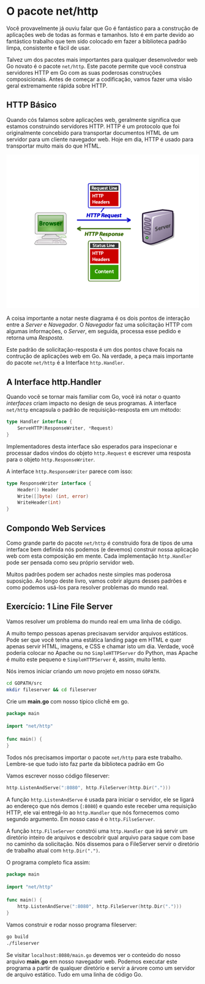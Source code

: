 # O pacote net/http
Você provavelmente já ouviu falar que Go é fantástico para a construção de aplicações web de
todas as formas e tamanhos. Isto é em parte devido ao fantástico trabalho que tem sido
colocado em fazer a biblioteca padrão limpa, consistente e fácil de usar.

Talvez um dos pacotes mais importantes para qualquer desenvolvedor web Go novato é
o pacote `net/http`. Este pacote permite que você construa servidores HTTP em Go
com as suas poderosas construções composicionais. Antes de começar a codificação, vamos fazer
uma visão geral extremamente rápida sobre HTTP.

## HTTP Básico
Quando cós falamos sobre aplicações web, geralmente significa que estamos
construindo servidores HTTP. HTTP é um protocolo que foi originalmente concebido para
transportar documentos HTML de um servidor para um cliente navegador web. Hoje em dia, HTTP é
usado para transportar muito mais do que HTML.

![](../../en//http_basics/http_diagram.png)

A coisa importante a notar neste diagrama é os dois pontos de interação
entre a *Server* e *Navegador*. O *Navegador* faz uma solicitação HTTP
com algumas informações, o *Server*, em seguida, processa esse pedido e retorna uma
*Resposta*.

Este padrão de solicitação-resposta é um dos pontos chave focais na contrução de aplicações web em Go. Na verdade, a peça mais importante do pacote `net/http` é a Interface `http.Handler`.  

## A Interface http.Handler

Quando você se tornar mais familiar com Go, você irá notar o quanto *interfaces* criam impacto no design de seus programas.
A interface `net/http` encapsula o padrão de requisição-resposta em um método:

``` go
type Handler interface {
    ServeHTTP(ResponseWriter, *Request)
}
```
Implementadores desta interface são esperados para inspecionar e processar dados
vindos do objeto `http.Request` e escrever uma resposta para o objeto `http.ResponseWriter`.

A interface `http.ResponseWriter` parece com isso:

``` go
type ResponseWriter interface {
    Header() Header
    Write([]byte) (int, error)
    WriteHeader(int)
}
```

## Compondo Web Services
Como grande parte do pacote `net/http` é construido fora de tipos de uma interface bem definida
nós podemos (e devemos) construir nossa aplicação web com esta composição em mente.
Cada implementação `http.Handler` pode ser pensada como seu próprio servidor web.

Muitos padrões podem ser achados neste simples mas poderosa suposição.
Ao longo deste livro, vamos cobrir alguns desses padrões e como podemos usá-los para resolver problemas do mundo real.


## Exercício: 1 Line File Server
Vamos resolver um problema do mundo real em uma linha de código.

A muito tempo pessoas apenas precisavam servidor arquivos estáticos.
Pode ser  que você tenha uma estática landing page em HTML e quer apenas servir HTML, imagens, e CSS e chamar isto um dia. Verdade, você poderia colocar no Apache ou no `SimpleHTTPServer` do Python, mas Apache é muito este pequeno e `SimpleHTTPServer` é, assim, muito lento.

Nós iremos iniciar criando um novo projeto em nosso `GOPATH`.

``` bash
cd GOPATH/src
mkdir fileserver && cd fileserver
```

Crie um **main.go** com nosso típico clichê em go.

``` go
package main

import "net/http"

func main() {
}
```

Todos nós precisamos importar o pacote `net/http` para este trabalho.
Lembre-se que tudo isto faz parte da biblioteca padrão em Go

Vamos escrever nosso código fileserver:

``` go
http.ListenAndServe(":8080", http.FileServer(http.Dir(".")))
```

A função `http.ListenAndServe` é usada para iniciar o servidor, ele se ligará ao endereço que nós demos (`:8080`)
e quando este receber uma requisição HTTP, ele vai entregá-lo ao `http.Handler` que nós fornecemos como segundo argumento.
Em nosso caso é o `http.FilseServer`.

A função `http.FilseServer` constrói uma `http.Handler` que irá servir um diretório inteiro de arquivos e descobrir qual arquivo para saque com base no caminho da solicitação.
Nós dissemos para o FileServer servir o diretório de trabalho atual com `http.Dir(".")`.

O programa completo fica assim:

``` go
package main

import "net/http"

func main() {
    http.ListenAndServe(":8080", http.FileServer(http.Dir(".")))
}
```

Vamos construir e rodar nosso programa fileserver:
``` bash
go build
./fileserver
```

Se visitar `localhost:8080/main.go` devemos ver o conteúdo do nosso arquivo
**main.go** em nosso navegador web. Podemos executar este programa a partir de qualquer diretório
e servir a árvore como um servidor de arquivo estático. Tudo em uma linha de código Go.
